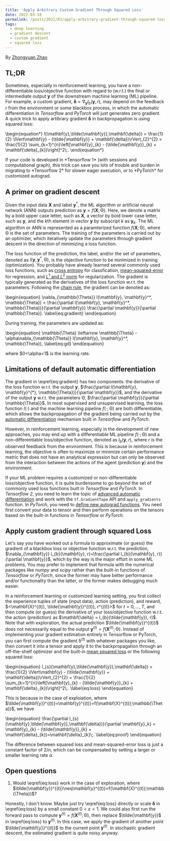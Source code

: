 ```yaml
---
title: 'Apply Arbitrary Custom Gradient Through Squared Loss'
date: 2022-03-18
permalink: /posts/2022/03/apply-arbitrary-gradient-through-squared-loss/
tags:
  - deep learning
  - gradient descent
  - custom gradient
  - squared loss
---
```


By [Zhongyuan Zhao](https://zhongyuanzhao.com)

## TL;DR
Sometimes, especially in reinforcement learning, you have a non-differentiable loss/objective function with regard to (w.r.t.) the final or intermediate output $\mathbf{y}$ of the downstream machine learning (ML) pipeline. 
For example, a custom gradient, $\mathbf{\delta} = \nabla_{\mathbf{y}}l_{b}(\mathbf{y}, r)$, may depend on the feedback $r$ from the environment or some blackbox process, in which the automatic differentiation in *Tensorflow* and *PyTorch* will just generates zero gradient.
A quick trick to apply artibrary gradient $\mathbf{\delta}$ in backpropagation is using squared loss:
<p>
  \begin{equation*}
  l(\mathbf{y},\tilde{\mathbf{y}},\mathbf{\delta}) = \frac{1}{2} \lVert\mathbf{y} - (\tilde{\mathbf{y}} + \mathbf{\delta})\rVert_{2}^{2}   
  = \frac{1}{2} \sum_{k=1}^{n}\left[\mathbf{y}_{k} - (\tilde{\mathbf{y}}_{k} + \mathbf{\delta}_{k})\right]^2\;. 
  \end{equation*}
</p>
If your code is developed in *Tensorflow 1* (with sessions and computational graph), this trick can save you lots of trouble and burden in migrating to *Tensorflow 2* for slower eager execution, or to *PyTorch* for customized autograd.

## A primer on gradient descent

Given the input data $\mathbf{X}$ and label $\mathbf{y}^*$, the ML algorithm or artificial neural network (ANN) outputs prediction as $\mathbf{y}=f(\mathbf{X};\mathbb{\Theta})$.
Here, we denote a matrix by a bold upper case letter, such as $\mathbf{X}$, a vector by bold lower case letter, such as $\mathbf{y}$, and the $k$th element in vector $\mathbf{y}$ by subscript $k$ as $\mathbf{y}_{k}$. 
The ML algorithm or ANN is represented as a paramterized function $f(\mathbf{X};\mathbb{\Theta})$, where $\mathbb{\Theta}$ is the set of parameters.
The training of the parameters is carried out by an optimizer, which iteratively update the parameters through gradient descent in the direction of minimizing a loss function.

The loss function of the prediction, the label, and/or the set of parameters, denoted as $l(\mathbf{y}, \mathbf{y}^*, \mathbb{\Theta})$, is the objective function to be minimized in training (optimization). 
You probably have already learned several commonly used loss functions, such as [cross entropy](https://en.wikipedia.org/wiki/Cross_entropy) for classfication, [mean-squared-error](https://en.wikipedia.org/wiki/Mean_squared_error) for regression, and [$L^1$ and $L^2$ norm](https://towardsdatascience.com/intuitions-on-l1-and-l2-regularisation-235f2db4c261) for regularization. 
The gradient is typically generated as the derivatives of the loss function w.r.t. the parameters.
Following the [chain rule](https://en.wikipedia.org/wiki/Chain_rule), the gradient can be denoted as: 
<p>
  \begin{equation}
  \nabla_{\mathbb{\Theta}} l(\mathbf{y}, \mathbf{y}^*, \mathbb{\Theta}) = \frac{\partial l(\mathbf{y}, \mathbf{y}^*, \mathbb{\Theta})}{\partial \mathbf{y}} \frac{\partial \mathbf{y}}{\partial \mathbb{\Theta}}. \label{eq:gradient}
  \end{equation}
</p>
During training, the parameters are updated as:
<p>
  \begin{equation}
  \mathbb{\Theta} \leftarrow \mathbb{\Theta} - \alpha\nabla_{\mathbb{\Theta}} l(\mathbf{y}, \mathbf{y}^*, \mathbb{\Theta}),  \label{eq:gd}
  \end{equation}
</p>
where $0<\alpha<1$ is the learning rate.

##  Limitations of default automatic differentiation

The gradient in \eqref{eq:gradient} has two components: the derivative of the loss function w.r.t. the output $\mathbf{y}$, $\frac{\partial l(\mathbf{y}, \mathbf{y}^{*}, \mathbb{\Theta})}{\partial \mathbf{y}}$, and the derivative of the output $\mathbf{y}$ w.r.t. the parameters $\mathbb{\Theta}$, $\frac{\partial \mathbf{y}}{\partial \mathbb{\Theta}}$. 
In most supervised and unsupervised learning, the loss function $l(\cdot)$ and the machine learning pipeline $f(\cdot;\mathbb{\Theta})$ are both differentiable, which allows the backpropagation of the gradient being carried out by the [automatic differentiation](https://en.wikipedia.org/wiki/Automatic_differentiation) mechanism built in _Tensorflow_ and _PyTorch_.

However, in reinforcement learning, especially in the development of new approaches, you may end up with a differentiable ML pipeline $f(\cdot;\mathbb{\Theta})$ and a non-differentiable loss/objective function, denoted as $l_{b}(\mathbf{y}, r)$, where $r$ is the observed feedback from the environment. 
This is because in reinforcement learning, the objective is often to maximize or minimize certain performance metric that  does not have an analytical expression but can only be observed from the interaction between the actions of the agent (prediction $\mathbf{y}$) and the environment.

If your ML problem requires a customized or non-differentiable loss/objective function, it is quite burdensome to go beyond the set of commonly used loss functions built in *Tensorflow* and *PyTorch*. 
In *Tensorflow 2*, you need to learn the topic of [advanced automatic differentiation](https://www.tensorflow.org/guide/advanced_autodiff) and work with the `tf.GradientTape` API and `apply_gradients` function. 
In *PyTorch*, you need to [define new autograd functions](https://pytorch.org/tutorials/beginner/examples_autograd/polynomial_custom_function.html). 
You need first convert your data to tensor and then perform operations on the tensors based on the built-in functions in _Tensorflow_ or _PyTorch_.

## Apply custom gradient through squared Loss

Let's say you have worked out a formula to approximate (or guess) the gradient of a blackbox loss or objective function w.r.t. the prediction, $\nabla_{\mathbf{y}} l_{b}(\mathbf{y}, r)=\frac{\partial l_{b}(\mathbf{y}, r)}{\partial \mathbf{y}}$, which by the way is the major effort in some ML problems. 
You may prefer to implement that formula with the numerical packages like *numpy* and *scipy* rather than the built-in functions of *Tensorflow* or *PyTorch*, since the former may have better performance and/or functionality than the latter, or the former makes debugging much easier.


In a reinforcement learning or customized learning setting, you first collect the experience tuples of state (input data), action (prediction), and reward, $<\mathbf{X}^{(t)}, \tilde{\mathbf{y}}^{(t)}, r^{(t)}>$ for $t=0,\dots,T$, and then compute (or guess) the derivative of your loss/objective function w.r.t. the action (prediction) as $\mathbf{\delta} = l_{b}(\tilde{\mathbf{y}}, r)$.
Note that with exploration, the actual prediction $\tilde{\mathbf{y}}^{(t)}$ does not necessarily equal to the output $\mathbf{y}^{(t)}=f(\mathbf{X}^{(t)};\mathbb{\Theta})$.
Instead of implementing your gradient estimation entirely in Tensorflow or PyTorch, you can first compute the gradient $\mathbb{\delta}^{(t)}$ with whatever packages you like, then convert it into a tensor and apply it to the backpropagation through an off-the-shelf optimizer and the built-in [mean squared loss](https://www.tensorflow.org/api_docs/python/tf/keras/losses/MeanSquaredError) or the following squared loss: 

<p>
  \begin{equation}
  l_{s}(\mathbf{y},\tilde{\mathbf{y}},\mathbf{\delta}) = \frac{1}{2} \lVert\mathbf{y} - (\tilde{\mathbf{y}} + \mathbf{\delta})\rVert_{2}^{2}   
  = \frac{1}{2} \sum_{k=1}^{n}\left[\mathbf{y}_{k} - (\tilde{\mathbf{y}}_{k} + \mathbf{\delta}_{k})\right]^2\;. \label{eq:loss}
  \end{equation}
</p>

This is because in the case of exploiation, where $\tilde{\mathbf{y}}^{(t)}=\mathbf{y}^{(t)}=f(\mathbf{X}^{(t)};\mathbb{\Theta})$, we have
<p>
  \begin{equation}
  \frac{\partial l_{s}(\mathbf{y},\tilde{\mathbf{y}},\mathbf{\delta})}{\partial \mathbf{y}_k} = \mathbf{y}_{k} - (\tilde{\mathbf{y}}_{k} + \mathbf{\delta}_{k})=\mathbf{\delta}_{k}\;. \label{eq:proof}
  \end{equation}
</p>

The difference between squared loss and mean-squared-error loss is just a constant factor of $2/n$, which can be compensated by setting a larger or smaller learning rate $\alpha$.

## Open questions

1. Would \eqref{eq:loss} work in the case of exploration, where $\tilde{\mathbf{y}}^{(t)}\neq\mathbf{y}^{(t)}=f(\mathbf{X}^{(t)};\mathbb{\Theta})$? 

Honestly, I don't know. 
Maybe just try \eqref{eq:loss} directly or scale $\mathbf{\delta}$ in \eqref{eq:loss} by a small constant $0<\varepsilon<1$. 
We could also first run the forward pass to compute $\mathbf{y}^{(t)}=f(\mathbf{X}^{(t)};\mathbb{\Theta})$, then replace $\tilde{\mathbf{y}}$ in \eqref{eq:loss} to $\mathbf{y}^{(t)}$. In this case, we apply the gradient of another point $\tilde{\mathbf{y}}^{(t)}$ to the current point $\mathbf{y}^{(t)}$.
In stochastic gradient descent, the estimated gradient is quite noisy anyway.
